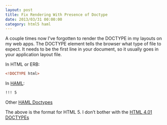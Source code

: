 ```yaml
---
layout: post
title: Fix Rendering With Presence of Doctype
date: 2013/03/31 00:00:00
category: html5 haml
---
```


A couple times now I’ve forgotten to render the DOCTYPE in my layouts on my web apps. The DOCTYPE element tells the browser what type of file to expect. It needs to be the first line in your document, so it usually goes in your application layout file.

In HTML or ERB:
    
```html
<!DOCTYPE html>
```

In [HAML][1]:

```html
!!! 5
```

Other [HAML Doctypes][2]

The above is the format for HTML 5. I don’t bother with the [HTML 4.01 DOCTYPEs][3]

   [1]: http://haml.info
   [2]: http://haml.info/docs/yardoc/file.REFERENCE.html#doctype_
   [3]: http://www.w3schools.com/tags/tag_doctype.asp
  
